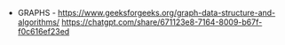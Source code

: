 - GRAPHS - https://www.geeksforgeeks.org/graph-data-structure-and-algorithms/
           https://chatgpt.com/share/671123e8-7164-8009-b67f-f0c616ef23ed
